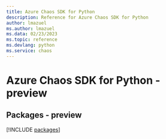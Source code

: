```yaml
---
title: Azure Chaos SDK for Python
description: Reference for Azure Chaos SDK for Python
author: lmazuel
ms.author: lmazuel
ms.data: 02/23/2023
ms.topic: reference
ms.devlang: python
ms.service: chaos
---
```

# Azure Chaos SDK for Python - preview
## Packages - preview
[!INCLUDE [packages](chaos-index.md)]